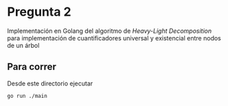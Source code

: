 # Pregunta 2

Implementación en Golang del algoritmo de *Heavy-Light Decomposition* para implementación de cuantificadores universal y existencial entre nodos de un árbol

## Para correr
Desde este directorio ejecutar

```go run ./main```
